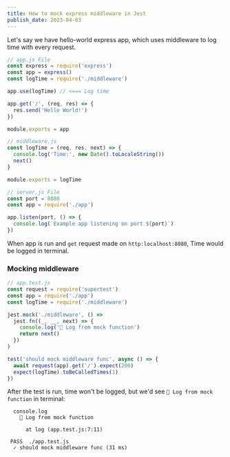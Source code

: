 ```yaml
---
title: How to mock express middleware in Jest
publish_date: 2023-04-03
---
```


Let's say we have hello-world express app, which uses middleware to log time with every request.

```js
// app.js File
const express = require('express')
const app = express()
const logTime = require('./middleware')

app.use(logTime) // <=== Log time

app.get('/', (req, res) => {
  res.send('Hello World!')
})

module.exports = app
```

```js
// middleware.js
const logTime = (req, res, next) => {
  console.log('Time:', new Date().toLocaleString())
  next()
}

module.exports = logTime
```

```js
// server.js File
const port = 8080
const app = require('./app')

app.listen(port, () => {
  console.log(`Example app listening on port ${port}`)
})
```

When app is run and `get` request made on `http:localhost:8080`, Time would be logged in terminal.

### Mocking middleware

```js
// app.test.js
const request = require('supertest')
const app = require('./app')
const logTime = require('./middleware')

jest.mock('./middleware', () =>
  jest.fn((_, __, next) => {
    console.log('🤩 Log from mock function')
    return next()
  })
)

test('should mock middleware func', async () => {
  await request(app).get('/').expect(200)
  expect(logTime).toBeCalledTimes(1)
})
```

After the test is run, time won't be logged, but we'd see `🤩 Log from mock function` in terminal:

```shell
  console.log
    🤩 Log from mock function

      at log (app.test.js:7:11)

 PASS  ./app.test.js
  ✓ should mock middleware func (31 ms)
```
